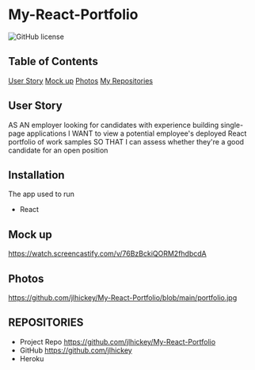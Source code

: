 # My-React-Portfolio
![GitHub license](https://img.shields.io/badge/Made%20by-%40jlhickey-orange)



## Table of Contents
  [User Story](#UserStory)
  [Mock up](#Mockup)
  [Photos](#Photos)
  [My Repositories](#MyRepositories)


## User Story
 AS AN employer looking for candidates with experience building single-page applications
I WANT to view a potential employee's deployed React portfolio of work samples
SO THAT I can assess whether they're a good candidate for an open position

## Installation
The app used to run  
*  React
 

## Mock up  
https://watch.screencastify.com/v/76BzBckiQORM2fhdbcdA

## Photos<br>
 https://github.com/jlhickey/My-React-Portfolio/blob/main/portfolio.jpg 
## REPOSITORIES

- Project Repo https://github.com/jlhickey/My-React-Portfolio
- GitHub https://github.com/jlhickey
- Heroku   

